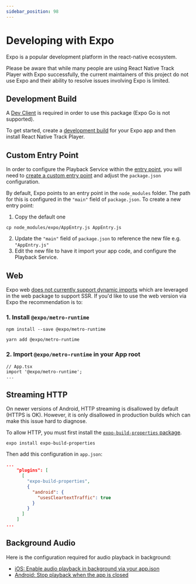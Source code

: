 ```yaml
---
sidebar_position: 98
---
```



# Developing with Expo

Expo is a popular development platform in the react-native ecosystem.

Please be aware that while many people are using React Native Track Player with
Expo successfully, the current maintainers of this project do not use Expo and
their ability to resolve issues involving Expo is limited.

## Development Build

A [Dev Client](https://docs.expo.dev/more/glossary-of-terms/#dev-clients) is
required in order to use this package (Expo Go is not supported).

To get started, create a [development build](https://docs.expo.dev/clients/getting-started/)
for your Expo app and then install React Native Track Player.


## Custom Entry Point

In order to configure the Playback Service within the [entry point](https://docs.expo.dev/more/glossary-of-terms/#entry-point),
you will need to [create a custom entry point](https://docs.expo.dev/guides/monorepos/#change-default-entrypoint)
and adjust the `package.json` configuration.

By default, Expo points to an entry point in the `node_modules` folder. The path
for this is configured in the `"main"` field of `package.json`. To create a new
entry point:

1. Copy the default one

```
cp node_modules/expo/AppEntry.js AppEntry.js
```

2. Update the `"main"` field of `package.json` to reference the new file e.g. `"AppEntry.js"`
3. Edit the new file to have it import your app code, and configure the Playback Service.


## Web

Expo web [does not currently support dynamic imports](https://github.com/doublesymmetry/react-native-track-player/pull/2299#issuecomment-2462566794)
which are leveraged in the web package to support SSR. If you'd like to use the
web version via Expo the recommendation is to:

### 1. Install `@expo/metro-runtime`

<Tabs groupId="pkg">
  <TabItem value="npm" label="NPM" default>

    npm install --save @expo/metro-runtime

  </TabItem>
  <TabItem value="yarn" label="Yarn">

    yarn add @expo/metro-runtime

  </TabItem>
</Tabs>

### 2. Import `@expo/metro-runtime` in your App root

```tsx
// App.tsx
import '@expo/metro-runtime';
...
```

## Streaming HTTP

On newer versions of Android, HTTP streaming is disallowed by default (HTTPS is
OK). However, it is only disallowed in production builds which can make this
issue hard to diagnose.

To allow HTTP, you must first install the [`expo-build-properties` package](https://docs.expo.dev/versions/latest/sdk/build-properties).

```
expo install expo-build-properties
```

Then add this configuration in `app.json`:

```json
...
    "plugins": [
      [
        "expo-build-properties",
        {
          "android": {
            "usesCleartextTraffic": true
          }
        }
      ]
    ]
...
```

## Background Audio

Here is the configuration required for audio playback in background:

- [iOS: Enable audio playback in background via your app.json](https://docs.expo.dev/versions/latest/sdk/audio/#playing-or-recording-audio-in-background)
- [Android: Stop playback when the app is closed](../basics/background-mode.md/#android)
